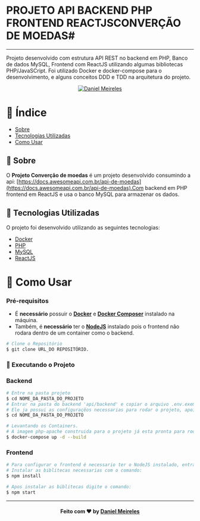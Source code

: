 # PROJETO API BACKEND PHP FRONTEND REACTJSCONVERÇÃO DE MOEDAS#


---

Projeto desenvolvido com estrutura API REST no backend em PHP, Banco de dados MySQL, Frontend com ReactJS utilizando algumas bibliotecas PHP/JavaSCript.
Foi utilizado Docker e docker-compose para o desenvolvimento, e alguns conceitos DDD e TDD na arquitetura do projeto.


<p align="center">	
   <a href="https://www.linkedin.com/in/developer-danielmn/">
      <img alt="Daniel Meireles" src="https://img.shields.io/badge/-Daniel Meireles-0080000?style=flat&logo=Linkedin&logoColor=white" />
   </a>
</p>

# :pushpin: Índice

- [Sobre](#sobre)
- [Tecnologias Utilizadas](#tecnologias-utilizadas)
- [Como Usar](#como-usar)


<a id="sobre"></a>

## :bookmark: Sobre

O <strong>Projeto Converção de moedas</strong> é um projeto desenvolvido consumindo a api: [https://docs.awesomeapi.com.br/api-de-moedas](https://docs.awesomeapi.com.br/api-de-moedas).Com backend em PHP frontend em ReactJS e usa o banco MySQL para armazenar os dados.

<a id="tecnologias-utilizadas"></a>

## :rocket: Tecnologias Utilizadas

O projeto foi desenvolvido utilizando as seguintes tecnologias:

- [Docker](https://docker.com)
- [PHP](https://www.php.net/)
- [MySQL](https://www.mysql.com/)
- [ReactJS](https://pt-br.reactjs.org/)
 
<a id="como-usar"></a>

# :construction_worker: Como Usar

### **Pré-requisitos**

  - É **necessário** possuir o **[Docker](https://docker.com)** e **[Docker Composer](https://docs.docker.com/compose/install/)** instalado na máquina.
  - Também, é **necessário** ter o **[NodeJS](https://nodejs.org/en/)** instalado pois o frontend não rodara dentro de um container como o backend.

```bash
# Clone o Repositório
$ git clone URL_DO REPOSITÓRIO.
```
### :whale: Executando o Projeto

### Backend
```bash
# Entre na pasta projeto
$ cd NOME_DA_PASTA_DO_PROJETO
# Entrar na pasta do backend 'api/backend' e copiar o arquivo .env.exemple renomeando para .env
# Ele ja possui as configuraçẽos necessarias para rodar o projeto, apois copiar voltar para a pasta raiz do projeto onde esta o arquivo docker-compose.yml.
$ cd NOME_DA_PASTA_DO_PROJETO
```
```bash
# Levantando os Containers. 
# A imagem php-apache construida para o projeto já esta pronta para rodar as migrations e manter o apache funcionando.
$ docker-compose up -d --build
```
### Frontend
```bash
# Para configurar o frontend é necessario ter o NodeJS instalado, entrar na pasta ./frontend.
# Instalar as biblitecas necessarias com o comando:
$ npm install
```
```bash
# Apos instalar as biblitecas digite o comando:
$ npm start
```
---

<h4 align="center">
    Feito com ❤️ by <a href="https://www.linkedin.com/in/developer-danielmn/" target="_blank">Daniel Meireles</a>
</h4>
